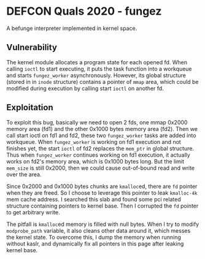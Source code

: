 # DEFCON Quals 2020 - fungez

A befunge interpreter implemented in kernel space.

## Vulnerability

The kernel module allocates a program state for each opened fd. When calling `ioctl` to start executing, it puts the task function into a workqueue and starts `fungez_worker` asynchronously.
However, its global structure (stored in in `inode` structure) contains a pointer of `mmap` area, which could be modified during execution by calling start `ioctl` on another fd.

## Exploitation

To exploit this bug, basically we need to open 2 fds, one mmap 0x2000 memory area (fd1) and the other 0x1000 bytes memory area (fd2). Then we call start ioctl on fd1 and fd2, these two `fungez_worker` tasks are added into workqueue. When `fungez_worker` is working on fd1 execution and not finishes yet, the start `ioctl` of fd2 replaces the `mem_ptr` in global structure. Thus when `fungez_worker` continues working on fd1 execution, it actually works on fd2's memory area, which is 0x1000 bytes long. But the limit `mem_size` is still 0x2000, then we could cause out-of-bound read and write over the area.

Since 0x2000 and 0x1000 bytes chunks are `kmalloc`ed, there are `fd` pointer when they are freed. So I choose to leverage this pointer to leak `kmalloc-4k` mem cache address. I searched this slab and found some pci related structure containing pointers to kernel base. Then I corrupted the `fd` pointer to get arbitrary write.

The pitfall is `kmalloc`ed memory is filled with null bytes. When I try to modify `modprobe_path` variable, it also cleans other data around it, which messes the kernel state. To overcome this, I dump the memory when running without kaslr, and dynamically fix all pointers in this page after leaking kernel base. 